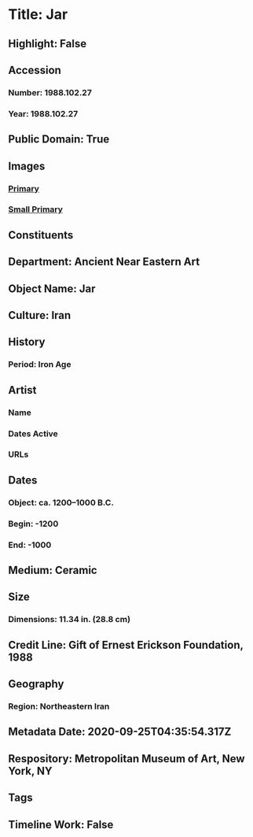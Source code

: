 # Title: Jar
## Highlight: False
## Accession
### Number: 1988.102.27
### Year: 1988.102.27
## Public Domain: True
## Images
### [Primary](https://images.metmuseum.org/CRDImages/an/original/sd1988_102_27.jpg)
### [Small Primary](https://images.metmuseum.org/CRDImages/an/web-large/sd1988_102_27.jpg)
## Constituents
## Department: Ancient Near Eastern Art
## Object Name: Jar
## Culture: Iran
## History
### Period: Iron Age
## Artist
### Name
### Dates Active
### URLs
## Dates
### Object: ca. 1200–1000 B.C.
### Begin: -1200
### End: -1000
## Medium: Ceramic
## Size
### Dimensions: 11.34 in. (28.8 cm)
## Credit Line: Gift of Ernest Erickson Foundation, 1988
## Geography
### Region: Northeastern Iran
## Metadata Date: 2020-09-25T04:35:54.317Z
## Respository: Metropolitan Museum of Art, New York, NY
## Tags
## Timeline Work: False